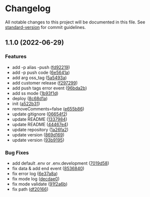 # Changelog

All notable changes to this project will be documented in this file. See [standard-version](https://github.com/conventional-changelog/standard-version) for commit guidelines.

## 1.1.0 (2022-06-29)


### Features

* add -p alias -push ([fd92219](https://codeup.aliyun.com/gupo/gupo-dev/fe/gupo-deploy/commit/fd922198e1b6b4634473242517fd8f9b6d28f9ba))
* add -p push code ([6e5641a](https://codeup.aliyun.com/gupo/gupo-dev/fe/gupo-deploy/commit/6e5641a14b4312183f76f18c3e7022c891189ef7))
* add arg oss_tag ([5a5493a](https://codeup.aliyun.com/gupo/gupo-dev/fe/gupo-deploy/commit/5a5493a47d9a5d55aa8f3e2f5fe46ca87c835f16))
* add customer release ([f297299](https://codeup.aliyun.com/gupo/gupo-dev/fe/gupo-deploy/commit/f297299f23aa29c40cf53f0680d8fd4f59d4b7f1))
* add push tags error event ([96bda2b](https://codeup.aliyun.com/gupo/gupo-dev/fe/gupo-deploy/commit/96bda2be79f597645fdc29caa5d60e23d7e3e5b8))
* add ss mode ([1b93f1d](https://codeup.aliyun.com/gupo/gupo-dev/fe/gupo-deploy/commit/1b93f1d8457dfa1ff1d777719ad9268d6e22d6e6))
* deploy ([8c68d1a](https://codeup.aliyun.com/gupo/gupo-dev/fe/gupo-deploy/commit/8c68d1ac0320fef75bcdfb85fb77f7605ff80deb))
* init ([a522b31](https://codeup.aliyun.com/gupo/gupo-dev/fe/gupo-deploy/commit/a522b310fb2686ecba3fba696768e866515f83a6))
* removeComments=false ([e655b86](https://codeup.aliyun.com/gupo/gupo-dev/fe/gupo-deploy/commit/e655b866d4d148672bdecd2ada8a62d31664e510))
* update gitignore ([06654f2](https://codeup.aliyun.com/gupo/gupo-dev/fe/gupo-deploy/commit/06654f261754be966badc947bc63be3d9f938797))
* update README ([1337984](https://codeup.aliyun.com/gupo/gupo-dev/fe/gupo-deploy/commit/1337984c34bd16ecbe9a13adc130b4180eb640ce))
* update README ([44467e4](https://codeup.aliyun.com/gupo/gupo-dev/fe/gupo-deploy/commit/44467e42402e3bbf7bee65ea801d0dc8e9982e60))
* update repository ([1a26fa2](https://codeup.aliyun.com/gupo/gupo-dev/fe/gupo-deploy/commit/1a26fa2da99011d61a664c49c7b1020524cbeb2a))
* update version ([869d169](https://codeup.aliyun.com/gupo/gupo-dev/fe/gupo-deploy/commit/869d169326f41fac90730cb99a4ca87bc7e7e32a))
* update version ([93b9195](https://codeup.aliyun.com/gupo/gupo-dev/fe/gupo-deploy/commit/93b9195ecb18cd4f8e2a4e92781c9b790e0ee4e9))


### Bug Fixes

* add default .env or .env.development ([7019d58](https://codeup.aliyun.com/gupo/gupo-dev/fe/gupo-deploy/commit/7019d585c36b1646a74ec051fafe4dd81d8e0f61))
* fix data & add end event ([8536840](https://codeup.aliyun.com/gupo/gupo-dev/fe/gupo-deploy/commit/8536840c1dbb4d46b04d7cda91298c547f6b4e76))
* fix error log ([6e37a8a](https://codeup.aliyun.com/gupo/gupo-dev/fe/gupo-deploy/commit/6e37a8a87f2d78e01495abe20972de0456cf6a3e))
* fix mode log ([decdae0](https://codeup.aliyun.com/gupo/gupo-dev/fe/gupo-deploy/commit/decdae07548df29fe89014d4bf198d7aa5592872))
* fix mode validate ([91f2a6b](https://codeup.aliyun.com/gupo/gupo-dev/fe/gupo-deploy/commit/91f2a6b09addaace37025a0ee23c23c474afdd95))
* fix path ([df20166](https://codeup.aliyun.com/gupo/gupo-dev/fe/gupo-deploy/commit/df201669dfc48b04ac08988bf7d485232e39db7e))
